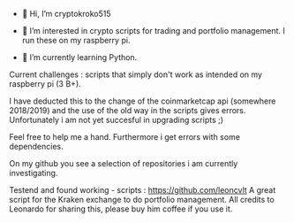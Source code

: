 - 👋 Hi, I’m cryptokroko515 

- 👀 I’m interested in crypto scripts for trading and portfolio management. I run these on my raspberry pi.

- 🌱 I’m currently learning Python.

Current challenges : scripts that simply don't work as intended on my raspberry pi (3 B+). 

I have deducted this to the change of the coinmarketcap api (somewhere 2018/2019) and the use of the old way in the scripts gives errors. Unfortunately i am not yet succesful in upgrading scripts ;)

Feel free to help me a hand. Furthermore i get errors with some dependencies. 

On my github you see a selection of repositories i am currently investigating. 

Testend and found working - scripts :
https://github.com/leoncvlt A great script for the Kraken exchange to do portfolio management. All credits to Leonardo for sharing this, please buy him coffee if you use it.
 

<!---
cryptokroko515/cryptokroko515 is a ✨ special ✨ repository because its `README.md` (this file) appears on your GitHub profile.
You can click the Preview link to take a look at your changes.
--->
